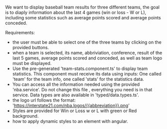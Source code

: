 We want to display baseball team results for three different teams, the goal is to diaply information about the last 4 games (win or loss - W or L), including some statistics such as average points scored and average points conceded.

Requirements:

- the user must be able to select one of the three teams by clicking on the provided buttons.
- when a team is selected, its name, abbriviation, conference, result of the last 5 games, average points scored and conceded, as well as team logo must be displayed.
- Use the pre-generated 'team-stats.component.ts' to display team statistics. This component must receive its data using inputs: One called 'team' for the team info, one called 'stats' for the statistics data.
- You can access all the information needed using the provided 'nba.service'. Do not change this file , everything you need is in that service. Data types are also available in 'typed/data.types.ts'.
- the logo url follows the format: 'https://interstate21.com/nba.logos/{{abbreviation}}.png'
- Styles are provided for Win or Loss w or L with green or Red background.
- how to apply dynamic styles to an element with angular.